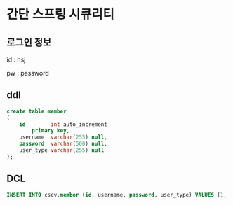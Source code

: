 # 간단 스프링 시큐리티
## 로그인 정보
id : hsj

pw : password

## ddl
```sql
create table member
(
    id        int auto_increment
        primary key,
    username  varchar(255) null,
    password  varchar(500) null,
    user_type varchar(255) null
);
```

## DCL
```sql
INSERT INTO csev.member (id, username, password, user_type) VALUES (1, 'hsj', '$2a$10$AAS5tk9COnI1gTFx.hGU2urYUReo6AMeZ7ucfk3b1I0qUZgorpd.S', 'ROLE_user');
```